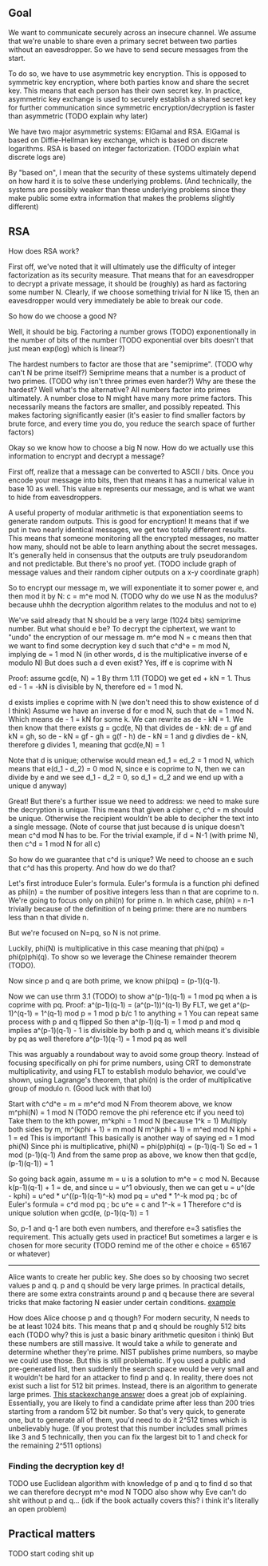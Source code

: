 ## Goal
We want to communicate securely across an insecure channel. We assume that we're unable to share even a primary secret between two parties without an eavesdropper. So we have to send secure messages from the start.

To do so, we have to use asymmetric key encryption. This is opposed to symmetric key encryption, where both parties know and share the secret key. This means that each person has their own secret key. In practice, asymmetric key exchange is used to securely establish a shared secret key for further communication since symmetric encryption/decryption is faster than asymmetric (TODO explain why later)


We have two major asymmetric systems: ElGamal and RSA. ElGamal is based on Diffie-Hellman key exchange, which is based on discrete logarithms. RSA is based on integer factorization. (TODO explain what discrete logs are)

By "based on", I mean that the security of these systems ultimately depend on how hard it is to solve these underlying problems. 
(And technically, the systems are possibly weaker than these underlying problems since they make public some extra information that makes the problems slightly different)

## RSA

How does RSA work?

First off, we've noted that it will ultimately use the difficulty of integer factorization as its security measure.
That means that for an eavesdropper to decrypt a private message, it should be (roughly) as hard as factoring some number N.
Clearly, if we choose something trivial for N like 15, then an eavesdropper would very immediately be able to break our code.

So how do we choose a good N? 

Well, it should be big. Factoring a number grows (TODO) exponentionally in the number of bits of the number (TODO exponential over bits doesn't that just mean exp(log) which is linear?)

The hardest numbers to factor are those that are "semiprime". (TODO why can't N be prime itself?)
Semiprime means that a number is a product of two primes. (TODO why isn't three primes even harder?)
Why are these the hardest? Well what's the alternative? All numbers factor into primes ultimately. 
A number close to N might have many more prime factors. This necessarily means the factors are smaller, and possibly repeated.
This makes factoring significantly easier (it's easier to find smaller factors by brute force, and every time you do, you reduce the search space of further factors)

Okay so we know how to choose a big N now. How do we actually use this information to encrypt and decrypt a message?

First off, realize that a message can be converted to ASCII / bits. Once you encode your message into bits, then that means it has a numerical value in base 10 as well.
This value `m` represents our message, and is what we want to hide from eavesdroppers.

A useful property of modular arithmetic is that exponentiation seems to generate random outputs. This is good for encryption! It means that if we put in two nearly identical messages, we get two totally different results. This means that someone monitoring all the encrypted messages, no matter how many, should not be able to learn anything about the secret messages.
It's generally held in consensus that the outputs are truly pseudorandom and not predictable. But there's no proof yet. 
(TODO include graph of message values and their random cipher outputs on a x-y coordinate graph)

So to encrypt our message m, we will exponentiate it to somer power e, and then mod it by N: c = m^e mod N. 
(TODO why do we use N as the modulus? because uhhh the decryption algorithm relates to the modulus and not to e)

We've said already that N should be a very large (1024 bits) semiprime number. But what should e be?
To decrypt the ciphertext, we want to "undo" the encryption of our message m. m^e mod N = c means then that we want to find some decryption key d
such that c^d^e = m mod N, implying de = 1 mod N (in other words, d is the multiplicative inverse of e modulo N)
But does such a d even exist? Yes, iff e is coprime with N 

Proof:
assume gcd(e, N) = 1
By thrm 1.11 (TODO) we get ed + kN = 1. Thus ed - 1 = -kN is divisible by N,
therefore ed = 1 mod N. 

d exists implies e coprime with N (we don't need this to show existence of d I think)
Assume we have an inverse d for e mod N, such that de = 1 mod N. 
Which means de - 1 = kN for some k.
We can rewrite as de - kN = 1.
We then know that there exists g = gcd(e, N) that divides de - kN: de = gf and kN = gh, so de - kN = gf - gh = g(f - h)
de - kN = 1 and g divdies de - kN, therefore g divides 1, meaning that gcd(e,N) = 1


Note that d is unique; otherwise would mean ed_1 = ed_2 = 1 mod N, which means that e(d_1 - d_2) = 0 mod N, since e is coprime to N, then we can divide by e and we see d_1 - d_2 = 0, so d_1 = d_2 and we end up with a unique d anyway)

Great! But there's a further issue we need to address: we need to make sure the decryption is unique. 
This means that given a cipher c, c^d = m should be unique. Otherwise the recipient wouldn't be able to decipher the text into a single message.
(Note of course that just because d is unique doesn't mean c^d mod N has to be. For the trivial example, if d = N-1 (with prime N), then c^d = 1 mod N for all c)

So how do we guarantee that c^d is unique? We need to choose an e such that c^d has this property. And how do we do that?

Let's first introduce Euler's formula.
Euler's formula is a function phi defined as phi(n) = the number of positive integers less than n that are coprime to n.
We're going to focus only on phi(n) for prime n. In which case, phi(n) = n-1 trivially because of the definition of n being prime: there are no numbers less than n that divide n. 

But we're focused on N=pq, so N is not prime.

Luckily, phi(N) is multiplicative in this case meaning that phi(pq) = phi(p)phi(q).
To show so we leverage the Chinese remainder theorem (TODO).

Now since p and q are both prime, we know phi(pq) = (p-1)(q-1).

Now we can use thrm 3.1 (TODO) to show a^(p-1)(q-1) = 1 mod pq when a is coprime with pq.
Proof:
a^(p-1)(q-1) = (a^(p-1))^(q-1)
By FLT, we get a^(p-1)^(q-1) = 1^(q-1) mod p
= 1 mod p b/c 1 to anything = 1
You can repeat same process with p and q flipped
So then a^(p-1)(q-1) = 1 mod p and mod q implies a^(p-1)(q-1) - 1 is divisible by both p and q, which means it's divisible by pq as well
therefore a^(p-1)(q-1) = 1 mod pq as well

This was arguably a roundabout way to avoid some group theory. Instead of focusing specifically on phi for prime numbers, using CRT to demonstrate multiplicativity, and using FLT to establish modulo behavior, we could've shown, using Lagrange's theorem, that phi(n) is the order of multiplicative group of modulo n. (Good luck with that lol)

Start with c^d^e = m = m^e^d mod N
From theorem above, we know m^phi(N) = 1 mod N (TODO remove the phi reference etc if you need to)
Take them to the kth power, m^kphi = 1 mod N (because 1^k = 1)
Multiply both sides by m, m^(kphi + 1) = m mod N
m^(kphi + 1) = m^ed mod N
kphi + 1 = ed
This is important! This basically is another way of saying ed = 1 mod phi(N)
Since phi is multiplicative, phi(N) = phi(p)phi(q) = (p-1)(q-1)
So ed = 1 mod (p-1)(q-1)
And from the same prop as above, we know then that gcd(e, (p-1)(q-1)) = 1

So going back again, assume m = u is a solution to m^e = c mod N.
Because k(p-1)(q-1) + 1 = de, and since u = u^1 obviously, then we can get u = u^(de - kphi)
= u^ed * u^((p-1)(q-1)^-k) mod pq
= u^ed * 1^-k mod pq ; bc of Euler's formula 
= c^d mod pq ; bc u^e = c and 1^-k = 1
Therefore c^d is unique solution when gcd(e, (p-1)(q-1)) = 1

So, p-1 and q-1 are both even numbers, and therefore e=3 satisfies the requirement. This actually gets used in practice!
But sometimes a larger e is chosen for more security (TODO remind me of the other e choice = 65167 or whatever)

-----

Alice wants to create her public key.
She does so by choosing two secret values p and q. p and q should be very large primes. In practical details, there are some extra constraints around p and q because there are several tricks that make factoring N easier under certain conditions. [example](https://crypto.stackexchange.com/questions/13113/how-can-i-find-the-prime-numbers-used-in-rsa)

How does Alice choose p and q though? For modern security, N needs to be at least 1024 bits. This means that p and q should be roughly 512 bits each (TODO why? this is just a basic binary arithmetic quesiton i think)
But these numbers are still massive. It would take a *while* to generate and determine whether they're prime.
NIST publishes prime numbers, so maybe we could use those. But this is still problematic. If you used a public and pre-generated list, 
then suddenly the search space would be very small and it wouldn't be hard for an attacker to find p and q. 
In reality, there does not exist such a list for 512 bit primes. Instead, there is an algorithm to generate large primes.
[This stackexchange answer](https://crypto.stackexchange.com/questions/1970/how-are-primes-generated-for-rsa) does a great job of explaining. 
Essentially, you are likely to find a candidate prime after less than 200 tries starting from a random 512 bit number. 
So that's very quick, to generate one, but to generate all of them, you'd need to do it 2^512 times which is unbelievably huge.
(If you protest that this number includes small primes like 3 and 5 technically, then you can fix the largest bit to 1 and check for the remaining 2^511 options)

### Finding the decryption key d!
TODO use Euclidean algorithm with knowledge of p and q to find d so that we can therefore decrypt m^e mod N
TODO also show why Eve can't do shit without p and q... (idk if the book actually covers this? i think it's literally an open problem)

## Practical matters
TODO start coding shit up




